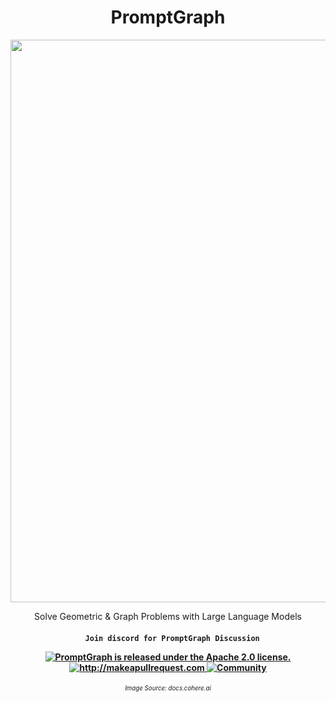 <div align="center">
<h1>PromptGraph</h1></div>

<div align="center"><img width="900px" src="https://raw.githubusercontent.com/promptslab/PromptGraph/main/extra/kb_prompt.jpg">
</div>

<!-- 
<h2 align="center">PromptGraph</h2> -->

<p align="center">
  <p align="center">Solve Geometric & Graph Problems with Large Language Models
</p>
</p>

 <h4 align="center">
 
   ```
     Join discord for PromptGraph Discussion
  ```
  <a href="https://github.com/promptslab/PromptGraph/blob/main/LICENSE">
    <img src="https://img.shields.io/badge/License-Apache_2.0-blue.svg" alt="PromptGraph is released under the Apache 2.0 license." />
  </a>
  <a href="http://makeapullrequest.com">
    <img src="https://img.shields.io/badge/PRs-welcome-brightgreen.svg?style=flat-square" alt="http://makeapullrequest.com" />
  </a>
  <a href="https://discord.gg/m88xfYMbK6">
    <img src="https://img.shields.io/badge/Discord-Community-orange" alt="Community" />
  </a>
</h4>

<h6 align="center">
<small><small>Image Source: docs.cohere.ai </small> </small>
</h6>
